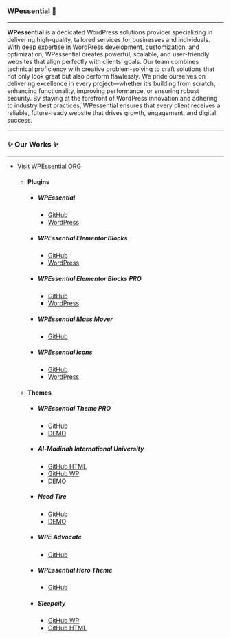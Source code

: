 ### WPessential 👋
---

**WPessential** is a dedicated WordPress solutions provider specializing in delivering high-quality, tailored services for businesses and individuals. With deep expertise in WordPress development, customization, and optimization, WPessential creates powerful, scalable, and user-friendly websites that align perfectly with clients’ goals. Our team combines technical proficiency with creative problem-solving to craft solutions that not only look great but also perform flawlessly. We pride ourselves on delivering excellence in every project—whether it’s building from scratch, enhancing functionality, improving performance, or ensuring robust security. By staying at the forefront of WordPress innovation and adhering to industry best practices, WPessential ensures that every client receives a reliable, future-ready website that drives growth, engagement, and digital success.

---

### ✨ Our Works ✨
---

- [Visit WPEssential ORG](https://wpessential.org)
  - #### Plugins
    - ##### WPEssential
      - [GitHub](https://github.com/6SigmaMatrix/wpessential)
      - [WordPress](https://wordpress.org/plugins/wpessential/)
    - ##### WPEssential Elementor Blocks
      - [GitHub](https://github.com/6SigmaMatrix/wpessential-elementor-blocks)
      - [WordPress](https://wordpress.org/plugins/wpessential-elementor-blocks)
    - ##### WPEssential Elementor Blocks PRO
      - [GitHub](https://github.com/6SigmaMatrix/wpessential-elementor-blocks-pro)
      - [WordPress]()
    - ##### WPEssential Mass Mover
      - [GitHub](https://github.com/6SigmaMatrix/wpessential-mass-mover)
    - ##### WPEssential Icons
      - [GitHub](https://github.com/6SigmaMatrix/wpessential-icons)
      - [WordPress](https://wordpress.org/plugins/wpessential-icons/)
  - #### Themes
    - ##### WPEssential Theme PRO 
      - [GitHub](https://github.com/6SigmaMatrix/wpessential-theme-pro)
      - [DEMO](https://wpessential.org)
    - ##### Al-Madinah International University
      - [GitHub HTML](https://github.com/6SigmaMatrix/mediu-html)
      - [GitHub WP](https://github.com/6SigmaMatrix/wpessential-mediu)
      - [DEMO](https://www.mediu.edu.my/)
    - ##### Need Tire
      - [GitHub](https://github.com/6SigmaMatrix/wpessential-woo-tires)
      - [DEMO](https://needtire.com/)
    - ##### WPE Advocate
      - [GitHub](https://github.com/6SigmaMatrix/wpe-advocatus)
    - ##### WPEssential Hero Theme
      - [GitHub](https://github.com/6SigmaMatrix/wpessential-hero-theme)
    - ##### Sleepcity
      - [GitHub WP](https://github.com/6SigmaMatrix/sleeepsity)
      - [GitHub HTML](https://github.com/6SigmaMatrix/sleepsity-html)

<!--
**wpessential/wpessential** is a ✨ _special_ ✨ repository because its `README.md` (this file) appears on your GitHub profile.

Here are some ideas to get you started:

- 🔭 I’m currently working on ...
- 🌱 I’m currently learning ...
- 👯 I’m looking to collaborate on ...
- 🤔 I’m looking for help with ...
- 💬 Ask me about ...
- 📫 How to reach me: ...
- 😄 Pronouns: ...
- ⚡ Fun fact: ...
-->
